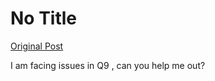 # No Title

[Original Post](https://discourse.onlinedegree.iitm.ac.in/t/165959/375)

<p>I am facing issues in Q9 , can you help me out?</p>